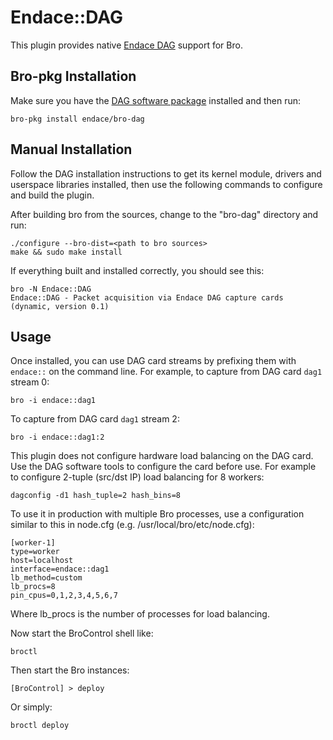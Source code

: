 
Endace::DAG
=================================

This plugin provides native [Endace DAG](https://www.endace.com) support for Bro.

Bro-pkg Installation
--------------------

Make sure you have the [DAG software package](https://www.endace.com/support) installed and then run:

    bro-pkg install endace/bro-dag

Manual Installation
-------------------

Follow the DAG installation instructions to get its kernel module, drivers and userspace libraries
installed, then use the following commands to configure and build the plugin.

After building bro from the sources, change to the "bro-dag" directory and run:

    ./configure --bro-dist=<path to bro sources>
    make && sudo make install

If everything built and installed correctly, you should see this:

    bro -N Endace::DAG
    Endace::DAG - Packet acquisition via Endace DAG capture cards (dynamic, version 0.1)

Usage
-----

Once installed, you can use DAG card streams by prefixing them
with ``endace::`` on the command line. For example, to capture from
DAG card ``dag1`` stream 0:

    bro -i endace::dag1

To capture from DAG card ``dag1`` stream 2:

    bro -i endace::dag1:2

This plugin does not configure hardware load balancing on the DAG card. Use the DAG
software tools to configure the card before use. For example to
configure 2-tuple (src/dst IP) load balancing for 8 workers:

    dagconfig -d1 hash_tuple=2 hash_bins=8

To use it in production with multiple Bro processes, use a configuration 
similar to this in node.cfg (e.g. /usr/local/bro/etc/node.cfg):

    [worker-1]
    type=worker
    host=localhost
    interface=endace::dag1
    lb_method=custom
    lb_procs=8
    pin_cpus=0,1,2,3,4,5,6,7

Where lb_procs is the number of processes for load balancing.

Now start the BroControl shell like:

    broctl

Then start the Bro instances:

    [BroControl] > deploy

Or simply:

    broctl deploy
